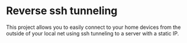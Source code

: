 # Reverse ssh tunneling

This project allows you to easily connect to your home devices from the outside of your local net using ssh tunneling to a server with a static IP.
